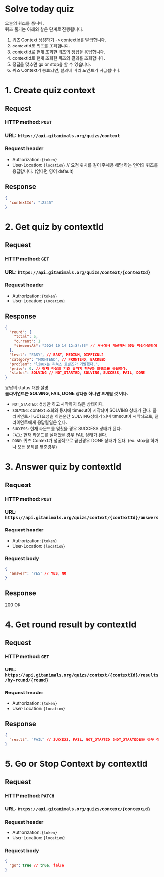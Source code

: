 # Solve today quiz

오늘의 퀴즈를 풉니다.   
퀴즈 풀기는 아래와 같은 단계로 진행됩니다.   
   
1. 퀴즈 Context 생성하기 -> contextId를 발급합니다.
2. contextId로 퀴즈를 조회합니다.
3. contextId로 현재 조회한 퀴즈의 정답을 응답합니다.
4. contextId로 현재 조회한 퀴즈의 결과를 조회합니다.
5. 정답을 맞추면 go or stop을 할 수 있습니다.
6. 퀴즈 Context가 종료되면, 결과에 따라 포인트가 지급됩니다.


# 1. Create quiz context
## Request
### HTTP method: `POST`
### URL: `https://api.gitanimals.org/quizs/context`
### Request header
- Authorization: `{token}`
- User-Location: `{location}` // 요청 위치를 같이 주세용 해당 하는 언어의 퀴즈를 응답합니다. (없다면 영어 default)

## Response
```json
{
  "contextId": "12345"
}
```

# 2. Get quiz by contextId
## Request
### HTTP method: `GET`
### URL: `https://api.gitanimals.org/quizs/context/{contextId}`
### Request header
- Authorization: `{token}`
- User-Location: `{location}`

## Response

```json
{
  "round": {
    "total": 5,
    "current": 1,
    "timeoutAt": "2024-10-14 12:34:56" // 서버에서 계산해서 응답 타임아웃안에 풀지 못하면 틀림 처리됨
  },
  "level": "EASY", // EASY, MEDIUM, DIFFICULT
  "category": "FRONTEND", // FRONTEND, BACKEND
  "problem": "linux는 리눅스 토발즈가 개발했다.",
  "prize": 0, // 현재 라운드 기준 유저가 획득한 포인트를 응답한다.
  "status": SOLVING // NOT_STARTED, SOLVING, SUCCESS, FAIL, DONE
}
```

응답의 status 대한 설명   
**클라이언트는 SOLVING, FAIL, DONE 상태중 하나만 보게될 것 이다.**

- `NOT_STARTED`: 생성만 하고 시작하지 않은 상태이다. 
- `SOLVING`: context 조회와 동시에 timeout이 시작되며 SOLVING 상태가 된다. 
           클라이언트가 GET요청을 하는순간 SOLVING상태가 되며 timeout이 시작되므로, 클라이언트에게 응답될일은 없다.   
- `SUCCESS`: 현재 라운드를 맞췄을 경우 SUCCESS 상태가 된다.
- `FAIL`: 현재 라운드를 실패했을 경우 FAIL 상태가 된다.
- `DONE`: 퀴즈 Context가 성공적으로 끝난경우 DONE 상태가 된다. (ex. stop을 하거나 모든 문제를 맞춘경우)

# 3. Answer quiz by contextId
## Request
### HTTP method: `POST`
### URL: `https://api.gitanimals.org/quizs/context/{contextId}/answers`
### Request header
- Authorization: `{token}`
- User-Location: `{location}`
### Request body
```json
{
  "answer": "YES" // YES, NO
}
```

## Response
200 OK 

# 4. Get round result by contextId
## Request
### HTTP method: `GET`
### URL: `https://api.gitanimals.org/quizs/context/{contextId}/results/by-round/{round}`
### Request header
- Authorization: `{token}`
- User-Location: `{location}`

## Response
```json
{
  "result": "FAIL" // SUCCESS, FAIL, NOT_STARTED (NOT_STARTED같은 경우 아직 풀지 않았다면 응답한다.)
}
```

# 5. Go or Stop Context by contextId
## Request
### HTTP method: `PATCH`
### URL: `https://api.gitanimals.org/quizs/context/{contextId}`
### Request header
- Authorization: `{token}`
- User-Location: `{location}`

### Request body
```json
{
  "go": true // true, false 
}
```
